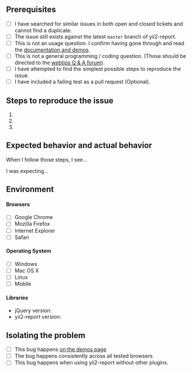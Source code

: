 ## Prerequisites

- [ ] I have searched for similar issues in both open and closed tickets and cannot find a duplicate.
- [ ] The issue still exists against the latest `master` branch of yii2-report.
- [ ] This is not an usage question. I confirm having gone through and read the [documentation and demos](http://demos.krajee.com/report).
- [ ] This is not a general programming / coding question. (Those should be directed to the [webtips Q & A forum](http://webtips.krajee.com/questions)).
- [ ] I have attempted to find the simplest possible steps to reproduce the issue.
- [ ] I have included a failing test as a pull request (Optional).

## Steps to reproduce the issue

1.
2.
3.

## Expected behavior and actual behavior

When I follow those steps, I see...

I was expecting...

## Environment

#### Browsers

- [ ] Google Chrome
- [ ] Mozilla Firefox
- [ ] Internet Explorer
- [ ] Safari

#### Operating System

- [ ] Windows
- [ ] Mac OS X
- [ ] Linux
- [ ] Mobile

#### Libraries

- jQuery version:
- yii2-report version:

## Isolating the problem

- [ ] This bug happens [on the demos page](https://demos.krajee.com/report-demo)
- [ ] The bug happens consistently across all tested browsers
- [ ] This bug happens when using yii2-report without other plugins.